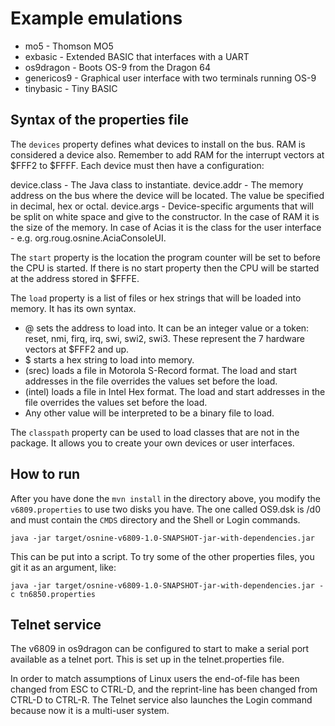 # Example emulations

* mo5 - Thomson MO5
* exbasic - Extended BASIC that interfaces with a UART
* os9dragon - Boots OS-9 from the Dragon 64
* genericos9 - Graphical user interface with two terminals running OS-9
* tinybasic - Tiny BASIC

## Syntax of the properties file

The `devices` property defines what devices to install on the bus.  RAM is considered a device also. Remember to add RAM for the interrupt vectors at $FFF2 to $FFFF. Each device must then have a configuration:

device.class - The Java class to instantiate.
device.addr - The memory address on the bus where the device will be located. The value be specified in decimal, hex or octal.
device.args - Device-specific arguments that will be split on white space and give to the constructor. In the case of RAM it is the size of the memory. In case of Acias it is the class for the user interface - e.g. org.roug.osnine.AciaConsoleUI.

The `start` property is the location the program counter will be set to before the CPU is started. If there is no start property then the CPU will be started at the address stored in $FFFE.

The `load` property is a list of files or hex strings that will be loaded into memory. It has its own syntax.
- @ sets the address to load into. It can be an integer value or a token: reset, nmi, firq, irq, swi, swi2, swi3. These represent the 7 hardware vectors at $FFF2 and up.
- $ starts a hex string to load into memory.
- (srec) loads a file in Motorola S-Record format. The load and start addresses in the file overrides the values set before the load.
- (intel) loads a file in Intel Hex format. The load and start addresses in the file overrides the values set before the load.
- Any other value will be interpreted to be a binary file to load.

The `classpath` property can be used to load classes that are not in the package. It allows you to create your own devices or user interfaces.

## How to run

After you have done the `mvn install` in the directory above, you modify the `v6809.properties` to use two disks you have. The one called OS9.dsk is /d0 and must contain the `CMDS` directory and the Shell or Login commands.

    java -jar target/osnine-v6809-1.0-SNAPSHOT-jar-with-dependencies.jar

This can be put into a script. To try some of the other properties files, you git it as an argument, like:

    java -jar target/osnine-v6809-1.0-SNAPSHOT-jar-with-dependencies.jar -c tn6850.properties


Telnet service
--------------

The v6809 in os9dragon can be configured to start to make a serial port available as a telnet port. This is set up in the telnet.properties file.

In order to match assumptions of Linux users the end-of-file has been changed from ESC to CTRL-D,
and the reprint-line has been changed from CTRL-D to CTRL-R. The Telnet service also launches the Login command because now it is a multi-user system.

